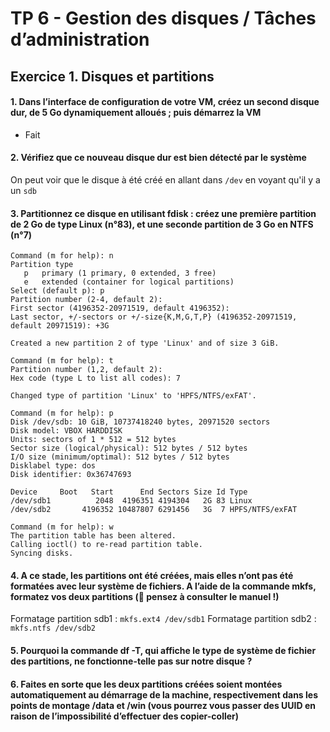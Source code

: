 # TP 6 - Gestion des disques / Tâches d’administration


## Exercice 1. Disques et partitions

#### 1. Dans l’interface de configuration de votre VM, créez un second disque dur, de 5 Go dynamiquement alloués ; puis démarrez la VM
 - Fait
#### 2. Vérifiez que ce nouveau disque dur est bien détecté par le système
On peut voir que le disque à été créé en allant dans `/dev` en voyant qu'il y a un `sdb`

#### 3. Partitionnez ce disque en utilisant fdisk : créez une première partition de 2 Go de type Linux (n°83), et une seconde partition de 3 Go en NTFS (n°7)
```
Command (m for help): n
Partition type
   p   primary (1 primary, 0 extended, 3 free)
   e   extended (container for logical partitions)
Select (default p): p
Partition number (2-4, default 2):
First sector (4196352-20971519, default 4196352):
Last sector, +/-sectors or +/-size{K,M,G,T,P} (4196352-20971519, default 20971519): +3G

Created a new partition 2 of type 'Linux' and of size 3 GiB.

Command (m for help): t
Partition number (1,2, default 2):
Hex code (type L to list all codes): 7

Changed type of partition 'Linux' to 'HPFS/NTFS/exFAT'.

Command (m for help): p
Disk /dev/sdb: 10 GiB, 10737418240 bytes, 20971520 sectors
Disk model: VBOX HARDDISK
Units: sectors of 1 * 512 = 512 bytes
Sector size (logical/physical): 512 bytes / 512 bytes
I/O size (minimum/optimal): 512 bytes / 512 bytes
Disklabel type: dos
Disk identifier: 0x36747693

Device     Boot   Start      End Sectors Size Id Type
/dev/sdb1          2048  4196351 4194304   2G 83 Linux
/dev/sdb2       4196352 10487807 6291456   3G  7 HPFS/NTFS/exFAT

Command (m for help): w
The partition table has been altered.
Calling ioctl() to re-read partition table.
Syncing disks.
```

#### 4. A ce stade, les partitions ont été créées, mais elles n’ont pas été formatées avec leur système de fichiers. A l’aide de la commande mkfs, formatez vos deux partitions ( pensez à consulter le manuel !)
Formatage partition sdb1 : `mkfs.ext4 /dev/sdb1`
Formatage partition sdb2 : `mkfs.ntfs /dev/sdb2`

#### 5. Pourquoi la commande df -T, qui affiche le type de système de fichier des partitions, ne fonctionne-telle pas sur notre disque ?

#### 6. Faites en sorte que les deux partitions créées soient montées automatiquement au démarrage de la machine, respectivement dans les points de montage /data et /win (vous pourrez vous passer des UUID en raison de l’impossibilité d’effectuer des copier-coller)


